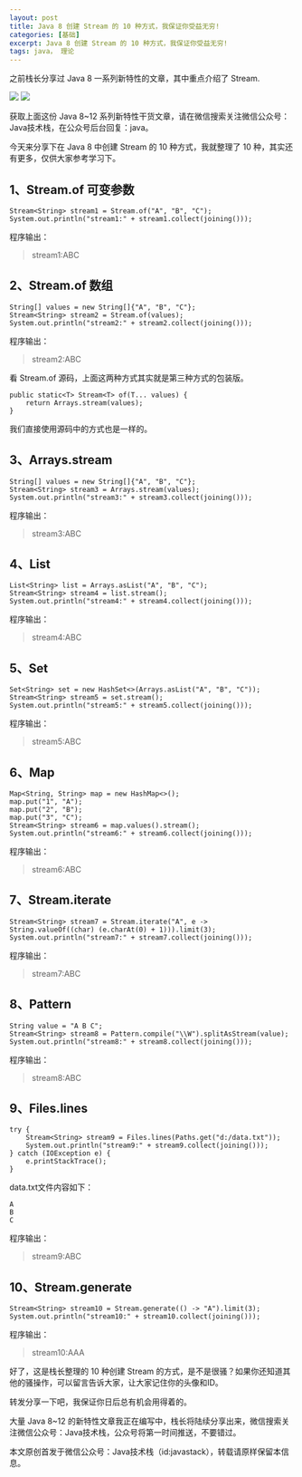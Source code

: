 ```yaml
---
layout: post
title: Java 8 创建 Stream 的 10 种方式，我保证你受益无穷!
categories: [基础]
excerpt: Java 8 创建 Stream 的 10 种方式，我保证你受益无穷!
tags: java， 理论  
---
```


之前栈长分享过 Java 8 一系列新特性的文章，其中重点介绍了 Stream.

![](http://img.javastack.cn/20190613135450.png)
![](http://img.javastack.cn/20190613135537.png)

获取上面这份 Java 8~12 系列新特性干货文章，请在微信搜索关注微信公众号：Java技术栈，在公众号后台回复：java。

今天来分享下在 Java 8 中创建 Stream 的 10 种方式，我就整理了 10 种，其实还有更多，仅供大家参考学习下。

## 1、Stream.of 可变参数

```
Stream<String> stream1 = Stream.of("A", "B", "C");
System.out.println("stream1:" + stream1.collect(joining()));
```

程序输出：

> stream1:ABC

## 2、Stream.of 数组

```
String[] values = new String[]{"A", "B", "C"};
Stream<String> stream2 = Stream.of(values);
System.out.println("stream2:" + stream2.collect(joining()));
```

程序输出：

> stream2:ABC

看 Stream.of 源码，上面这两种方式其实就是第三种方式的包装版。

```
public static<T> Stream<T> of(T... values) {
    return Arrays.stream(values);
}
```

我们直接使用源码中的方式也是一样的。

## 3、Arrays.stream

```
String[] values = new String[]{"A", "B", "C"};
Stream<String> stream3 = Arrays.stream(values);
System.out.println("stream3:" + stream3.collect(joining()));
```

程序输出：

> stream3:ABC

## 4、List

```
List<String> list = Arrays.asList("A", "B", "C");
Stream<String> stream4 = list.stream();
System.out.println("stream4:" + stream4.collect(joining()));
```

程序输出：

> stream4:ABC

## 5、Set

```
Set<String> set = new HashSet<>(Arrays.asList("A", "B", "C"));
Stream<String> stream5 = set.stream();
System.out.println("stream5:" + stream5.collect(joining()));
```

程序输出：

> stream5:ABC

## 6、Map

```
Map<String, String> map = new HashMap<>();
map.put("1", "A");
map.put("2", "B");
map.put("3", "C");
Stream<String> stream6 = map.values().stream();
System.out.println("stream6:" + stream6.collect(joining()));
```

程序输出：

> stream6:ABC

## 7、Stream.iterate

```
Stream<String> stream7 = Stream.iterate("A", e -> String.valueOf((char) (e.charAt(0) + 1))).limit(3);
System.out.println("stream7:" + stream7.collect(joining()));
```

程序输出：

> stream7:ABC

## 8、Pattern

```
String value = "A B C";
Stream<String> stream8 = Pattern.compile("\\W").splitAsStream(value);
System.out.println("stream8:" + stream8.collect(joining()));
```

程序输出：

> stream8:ABC

## 9、Files.lines

```
try {
    Stream<String> stream9 = Files.lines(Paths.get("d:/data.txt"));
    System.out.println("stream9:" + stream9.collect(joining()));
} catch (IOException e) {
    e.printStackTrace();
}
```

data.txt文件内容如下：

```
A
B
C
```

程序输出：

> stream9:ABC

## 10、Stream.generate

```
Stream<String> stream10 = Stream.generate(() -> "A").limit(3);
System.out.println("stream10:" + stream10.collect(joining()));
```

程序输出：

> stream10:AAA

好了，这是栈长整理的 10 种创建 Stream 的方式，是不是很骚？如果你还知道其他的骚操作，可以留言告诉大家，让大家记住你的头像和ID。

转发分享一下吧，我保证你日后总有机会用得着的。

大量 Java 8~12 的新特性文章我正在编写中，栈长将陆续分享出来，微信搜索关注微信公众号：Java技术栈，公众号将第一时间推送，不要错过。

本文原创首发于微信公众号：Java技术栈（id:javastack），转载请原样保留本信息。
 
